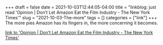 +++draft = falsedate = 2021-10-03T12:44:05-04:00title = "linkblog: just read 'Opinion | Don’t Let Amazon Eat the Film Industry - The New York Times'"slug = "2021-10-03-The-more"tags = []categories = ["link"]+++The more pies Amazon has its fingers in, the more concerning it becomes. [link to 'Opinion | Don’t Let Amazon Eat the Film Industry - The New York Times'](https://www.nytimes.com/2021/10/03/opinion/amazon-antitrust-movies.html)